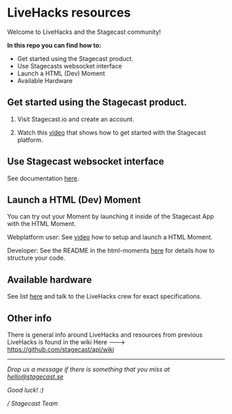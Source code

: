 # LiveHacks resources
Welcome to LiveHacks and the Stagecast community!

**In this repo you can find how to:**

- Get started using the Stagecast product.
- Use Stagecasts websocket interface
- Launch a HTML (Dev) Moment
- Available Hardware

## Get started using the Stagecast product.
1. Visit Stagecast.io and create an account.

2. Watch this [video](https://drive.google.com/open?id=1oCo_ezmw7FWeuh2rlgdItQCSagjFSGk2) that shows how to get started with the Stagecast platform.

## Use Stagecast websocket interface
See documentation [here](https://github.com/stagecast/LiveHacks-api/tree/master/websocket).

## Launch a HTML (Dev) Moment
You can try out your Moment by launching it inside of the Stagecast App with the HTML Moment.

Webplatform user: See [video](https://drive.google.com/file/d/1g4n8fxAFiSRsDcfQOCK1TSrnhiDAp9IU/view) how to setup and launch a HTML Moment. 

Developer: See the README in the html-moments [here](https://github.com/stagecast/LiveHacks-api/tree/master/html-moments) for details how to structure your code.

## Available hardware
See list [here](https://github.com/stagecast/LiveHacks-api/wiki/Livehacks#Hardware-list) and talk to the LiveHacks crew for exact specifications.

## Other info
There is general info around LiveHacks and resources from previous LiveHacks is found in the wiki 
Here ---> https://github.com/stagecast/api/wiki
  
  
    
***


*Drop us a message if there is something that you miss at hello@stagecast.se*

*Good luck! :)*

*/ Stagecast Team*
